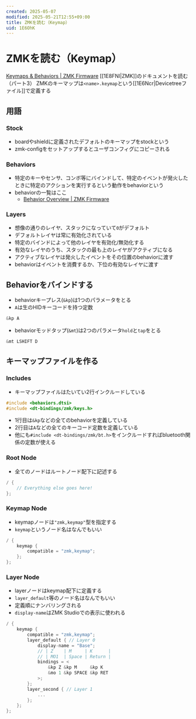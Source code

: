 ```yaml
---
created: 2025-05-07
modified: 2025-05-21T12:55+09:00
title: ZMKを読む（Keymap）
uid: 1E6OhK
---
```


# ZMKを読む（Keymap）

[Keymaps & Behaviors \| ZMK Firmware](https://zmk.dev/docs/keymaps)
[[1E8FNl|ZMK]]のドキュメントを読む（パート3）
ZMKのキーマップは`<name>.keymap`という[[1E6Ncr|Devicetreeファイル]]で定義する

## 用語

### Stock

- boardやshieldに定義されたデフォルトのキーマップをstockという
- zmk-configをセットアップするとユーザコンフィグにコピーされる

### Behaviors

- 特定のキーやセンサ、コンボ等にバインドして、特定のイベントが発火したときに特定のアクションを実行するという動作をbehaviorという
- behaviorの一覧はここ
    - [Behavior Overview \| ZMK Firmware](https://zmk.dev/docs/keymaps/behaviors)

### Layers

- 想像の通りのレイヤ、スタックになっていて`0`がデフォルト
- デフォルトレイヤは常に有効化されている
- 特定のバインドによって他のレイヤを有効化/無効化する
- 有効なレイヤのうち、スタックの最も上のレイヤがアクティブになる
- アクティブなレイヤは発火したイベントをその位置のbehaviorに渡す
- behaviorはイベントを消費するか、下位の有効なレイヤに渡す

## Behaviorをバインドする

- behaviorキープレス(`&kp`)は1つのパラメータをとる
- `A`は生のHIDキーコードを持つ定数

```c title="example.keymap"
&kp A
```

- behaviorモッドタップ(`&mt`)は2つのパラメータ`hold`と`tap`をとる

```c title="example.keymap"
&mt LSHIFT D
```

## キーマップファイルを作る

### Includes

- キーマップファイルはたいてい2行インクルードしている

```c title="example.keymap"
#include <behaviors.dtsi>  
#include <dt-bindings/zmk/keys.h>
```

- 1行目は`&kp`などの全てのbehaviorを定義している
- 2行目は`A`などの全てのキーコード定数を定義している
- 他にも`#include <dt-bindings/zmk/bt.h>`をインクルードすればbluetooth関係の定数が使える

### Root Node

- 全てのノードはルートノード配下に記述する

```c title="example.keymap"
/ {
    // Everything else goes here!  
};
```

### Keymap Node

- keymapノードは`"zmk,keymap"`型を指定する
- `keymap`というノード名はなんでもいい

```c title="example.keymap"
/ {
    keymap {  
        compatible = "zmk,keymap";  
    };
};
```

### Layer Node

- layerノードはkeymap配下に定義する
- `layer_default`等のノード名はなんでもいい
- 定義順にナンバリングされる
- `display-name`はZMK Studioでの表示に使われる

```c title="example.keymap"
/ {
    keymap {  
        compatible = "zmk,keymap";  
        layer_default { // Layer 0  
            display-name = "Base";  
            // | Z    | M     | K      |  
            // | MO1  | Space | Return |  
            bindings = <  
                &kp Z &kp M     &kp K  
                &mo 1 &kp SPACE &kp RET
            >;  
        };
        layer_second { // Layer 1
            ...
        };
    };
};
```